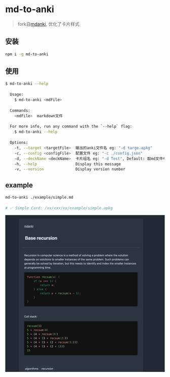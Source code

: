 # md-to-anki

> fork自[mdanki](https://github.com/ashlinchak/mdanki), 优化了卡片样式

## 安装

```bash
npm i -g md-to-anki
```

## 使用

```bash
$ md-to-anki --help

  Usage:
    $ md-to-anki <mdFile>

  Commands:
    <mdFile>  markdown文件

  For more info, run any command with the `--help` flag:
    $ md-to-anki --help

  Options:
    -t, --target <targetFile>  输出的anki文件名 eg: "-d targe.apkg" 
    -c, --config <configFile>  配置文件 eg: "-c ./config.json" 
    -d, --deckName <deckName>  卡片组名 eg: "-d Test", Default: 取md文件中的"# xx" 
    -h, --help                 Display this message 
    -v, --version              Display version number 
```

## example

```bash
md-to-anki ./example/simple.md

# ✅ Simple Card: /xx/xxx/xx/example/simple.apkg
```

![example](./example/resources/example.png)
